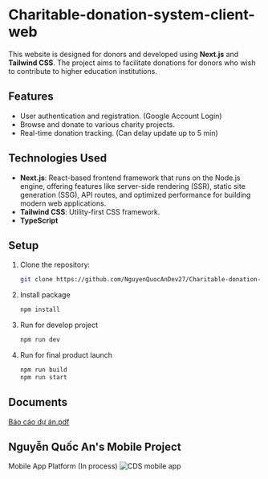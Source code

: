 # Charitable-donation-system-client-web

This website is designed for donors and developed using **Next.js** and **Tailwind CSS**. The project aims to facilitate donations for donors who wish to contribute to higher education institutions.

## Features

- User authentication and registration. (Google Account Login)
- Browse and donate to various charity projects.
- Real-time donation tracking. (Can delay update up to 5 min)

## Technologies Used

- **Next.js**: React-based frontend framework that runs on the Node.js engine, offering features like server-side rendering (SSR), static site generation (SSG), API routes, and optimized performance for building modern web applications.
- **Tailwind CSS**: Utility-first CSS framework.
- **TypeScript**

## Setup

1. Clone the repository:
   ```bash
   git clone https://github.com/NguyenQuocAnDev27/Charitable-donation-system-client-web.git

2. Install package
   ```bash
   npm install

3. Run for develop project
   ```bash
   npm run dev
   ```
4. Run for final product launch
   ```bash
   npm run build
   npm run start
   ```
## Documents
[Báo cáo dự án.pdf](https://github.com/user-attachments/files/18208829/Bao.cao.d.an.pdf)

## Nguyễn Quốc An's Mobile Project
Mobile App Platform (In process)
![CDS mobile app](https://github.com/user-attachments/assets/e6778ee5-3061-430b-975a-470a0f01e19a)

